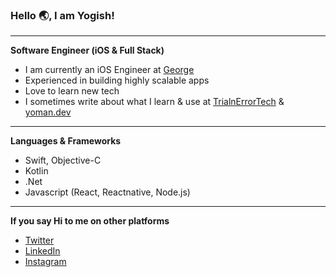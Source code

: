 ### Hello 🌏, I am Yogish!
---

**Software Engineer (iOS & Full Stack)**

- I am currently an iOS Engineer at [George](https://george-labs.com/)
- Experienced in building highly scalable apps
- Love to learn new tech
- I sometimes write about what I learn & use at [TrialnErrorTech](https://medium.com/trialnerrortech) & [yoman.dev](https://yoman.dev)

---

**Languages & Frameworks**
- Swift, Objective-C
- Kotlin
- .Net
- Javascript (React, Reactnative, Node.js)

---
**If you say Hi to me on other platforms**
- [Twitter](https://twitter.com/iamyogishh)
- [LinkedIn](https://www.linkedin.com/in/iamyogish/)
- [Instagram](https://www.instagram.com/iamyogish/)
